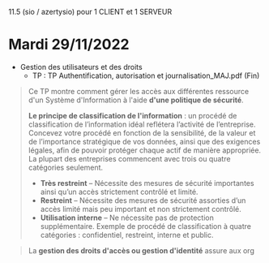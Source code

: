 11.5 (sio / azertysio) pour 1 CLIENT et 1 SERVEUR
  

# Mardi 29/11/2022

* Gestion des utilisateurs et des droits
   * TP : TP Authentification, autorisation et journalisation_MAJ.pdf (Fin)

>Ce TP montre comment gérer les accès aux différentes ressource d'un Système d'Information à l'aide **d'une politique de sécurité**.
>
>**Le principe de classification de l'information** : un procédé de classification de l’information idéal reflétera l’activité de l’entreprise. Concevez votre procédé en fonction de la sensibilité, de la valeur et de l’importance stratégique de vos données, ainsi que des exigences légales, afin de pouvoir protéger chaque actif de manière appropriée.
>La plupart des entreprises commencent avec trois ou quatre catégories seulement. 
>   * __Très restreint__ – Nécessite des mesures de sécurité importantes ainsi qu’un accès strictement contrôlé et limité.
>   * __Restreint__ – Nécessite des mesures de sécurité assorties d’un accès limité mais peu important et non strictement contrôlé.
>   * __Utilisation interne__ – Ne nécessite pas de protection supplémentaire.
Exemple de procédé de classification à quatre catégories : confidentiel, restreint, interne et public.

> La **gestion des droits d'accès ou gestion d'identité** assure aux org